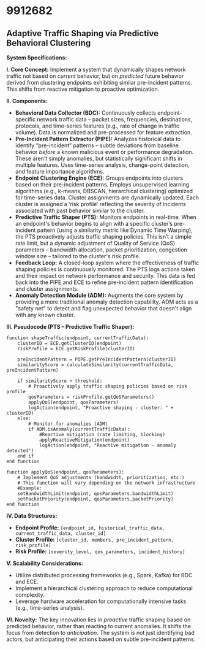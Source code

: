 # 9912682

## Adaptive Traffic Shaping via Predictive Behavioral Clustering

**System Specifications:**

**I. Core Concept:** Implement a system that dynamically shapes network traffic not based on *current* behavior, but on *predicted* future behavior derived from clustering endpoints exhibiting similar pre-incident patterns. This shifts from reactive mitigation to proactive optimization.

**II. Components:**

*   **Behavioral Data Collector (BDC):** Continuously collects endpoint-specific network traffic data – packet sizes, frequencies, destinations, protocols, and time-series features (e.g., rate of change in traffic volume). Data is normalized and pre-processed for feature extraction.
*   **Pre-Incident Pattern Extractor (PIPE):**  Analyzes historical data to identify “pre-incident” patterns – subtle deviations from baseline behavior *before* a known malicious event or performance degradation.  These aren't simply anomalies, but statistically significant shifts in multiple features. Uses time-series analysis, change-point detection, and feature importance algorithms.
*   **Endpoint Clustering Engine (ECE):**  Groups endpoints into clusters based on their pre-incident patterns.  Employs unsupervised learning algorithms (e.g., k-means, DBSCAN, hierarchical clustering) optimized for time-series data. Cluster assignments are dynamically updated.  Each cluster is assigned a ‘risk profile’ reflecting the severity of incidents associated with past behavior similar to the cluster.
*   **Predictive Traffic Shaper (PTS):**  Monitors endpoints in real-time. When an endpoint's behavior begins to align with a specific cluster’s pre-incident pattern (using a similarity metric like Dynamic Time Warping), the PTS proactively adjusts traffic shaping policies.  This isn’t a simple rate limit, but a dynamic adjustment of Quality of Service (QoS) parameters – bandwidth allocation, packet prioritization, congestion window size – tailored to the cluster's risk profile.
*   **Feedback Loop:** A closed-loop system where the effectiveness of traffic shaping policies is continuously monitored.  The PTS logs actions taken and their impact on network performance and security. This data is fed back into the PIPE and ECE to refine pre-incident pattern identification and cluster assignments.
*   **Anomaly Detection Module (ADM):** Augments the core system by providing a more traditional anomaly detection capability. ADM acts as a "safety net" to detect and flag unexpected behavior that doesn't align with any known cluster.

**III. Pseudocode (PTS – Predictive Traffic Shaper):**

```pseudocode
function shapeTraffic(endpoint, currentTrafficData):
    clusterID = ECE.getClusterID(endpoint)
    riskProfile = ECE.getRiskProfile(clusterID)

    preIncidentPattern = PIPE.getPreIncidentPattern(clusterID)
    similarityScore = calculateSimilarity(currentTrafficData, preIncidentPattern)

    if similarityScore > threshold:
        # Proactively apply traffic shaping policies based on risk profile
        qosParameters = riskProfile.getQoSParameters()
        applyQoS(endpoint, qosParameters)
        logAction(endpoint, "Proactive shaping - cluster: " + clusterID)
    else:
        # Monitor for anomalies (ADM)
        if ADM.isAnomaly(currentTrafficData):
            #Reactive mitigation (rate limiting, blocking)
            applyReactiveMitigation(endpoint)
            logAction(endpoint, "Reactive mitigation - anomaly detected")
    end if
end function

function applyQoS(endpoint, qosParameters):
    # Implement QoS adjustments (bandwidth, prioritization, etc.)
    # This function will vary depending on the network infrastructure
    #Example:
    setBandwidthLimit(endpoint, qosParameters.bandwidthLimit)
    setPacketPriority(endpoint, qosParameters.packetPriority)
end function
```

**IV. Data Structures:**

*   **Endpoint Profile:** `[endpoint_id, historical_traffic_data, current_traffic_data, cluster_id]`
*   **Cluster Profile:** `[cluster_id, members, pre_incident_pattern, risk_profile]`
*   **Risk Profile:** `[severity_level, qos_parameters, incident_history]`

**V. Scalability Considerations:**

*   Utilize distributed processing frameworks (e.g., Spark, Kafka) for BDC and ECE.
*   Implement a hierarchical clustering approach to reduce computational complexity.
*   Leverage hardware acceleration for computationally intensive tasks (e.g., time-series analysis).

**VI. Novelty:** The key innovation lies in *proactive* traffic shaping based on predicted behavior, rather than reacting to current anomalies. It shifts the focus from detection to *anticipation*. The system is not just identifying bad actors, but anticipating their actions based on subtle pre-incident patterns.